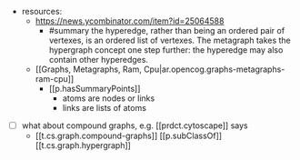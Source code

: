 

- resources: 
  - https://news.ycombinator.com/item?id=25064588
    - #summary the hyperedge, rather than being an ordered pair of vertexes, is an ordered list of vertexes. The metagraph takes the hypergraph concept one step further: the hyperedge may also contain other hyperedges.
  - [[Graphs, Metagraphs, Ram, Cpu|ar.opencog.graphs-metagraphs-ram-cpu]]
    - [[p.hasSummaryPoints]]
      - atoms are nodes or links
      - links are lists of atoms
- [ ] what about compound graphs, e.g. [[prdct.cytoscape]] says 
  - [[t.cs.graph.compound-graphs]] [[p.subClassOf]] [[t.cs.graph.hypergraph]]
